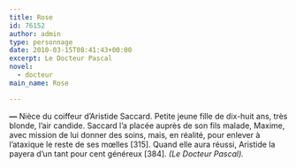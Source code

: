 ```yaml
---
title: Rose
id: 76152
author: admin
type: personnage
date: 2010-03-15T08:41:43+00:00
excerpt: Le Docteur Pascal
novel:
  - docteur
main_name: Rose

---
```

**—** Nièce du coiffeur d&rsquo;Aristide Saccard. Petite jeune fille de dix-huit ans, très blonde, l&rsquo;air candide. Saccard l&rsquo;a placée auprès de son fils malade, Maxime, avec mission de lui donner des soins, mais, en réalité, pour enlever à l&rsquo;ataxique le reste de ses mœlles [315]. Quand elle aura réussi, Aristide la payera d&rsquo;un tant pour cent généreux [384]. _(Le Docteur Pascal)._